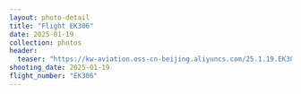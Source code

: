 ```yaml
---
layout: photo-detail
title: "Flight EK306"
date: 2025-01-19
collection: photos
header:
  teaser: "https://kw-aviation.oss-cn-beijing.aliyuncs.com/25.1.19.EK306.jpg"
shooting_date: 2025-01-19
flight_number: "EK306"
---
```


